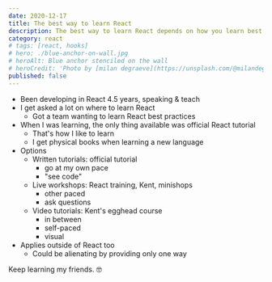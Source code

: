 ```yaml
---
date: 2020-12-17
title: The best way to learn React
description: The best way to learn React depends on how you learn best
category: react
# tags: [react, hooks]
# hero: ./blue-anchor-on-wall.jpg
# heroAlt: Blue anchor stenciled on the wall
# heroCredit: 'Photo by [milan degraeve](https://unsplash.com/@milandegraeve)'
published: false
---
```


- Been developing in React 4.5 years, speaking & teach
- I get asked a lot on where to learn React
  - Got a team wanting to learn React best practices
- When I was learning, the only thing available was official React tutorial
  - That's how I like to learn
  - I get physical books when learning a new language
- Options
  - Written tutorials: official tutorial
    - go at my own pace
    - "see code"
  - Live workshops: React training, Kent, minishops
    - other paced
    - ask questions
  - Video tutorials: Kent's egghead course
    - in between
    - self-paced
    - visual
- Applies outside of React too
  - Could be alienating by providing only one way

Keep learning my friends. 🤓

